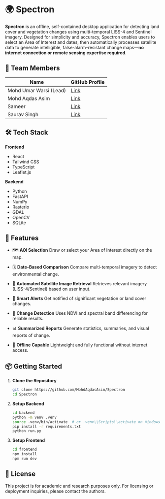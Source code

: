 # 🌍 Spectron

**Spectron** is an offline, self-contained desktop application for detecting land cover and vegetation changes using multi-temporal LISS-4 and Sentinel imagery. Designed for simplicity and accuracy, Spectron enables users to select an Area of Interest and dates, then automatically processes satellite data to generate intelligible, false-alarm–resistant change maps—**no internet connection or remote sensing expertise required.**


## 👥 Team Members

| Name        | GitHub Profile                                   |
| --------------- | ------------------------------------------------ |
| Mohd Umar Warsi  (Lead) | [Link](https://github.com/MohammadUmar5)    |
| Mohd Aqdas Asim      | [Link](https://github.com/MohdAqdasAsim)    |
| Sameer                | [Link](https://github.com/SameerKhan9412)    |
| Saurav Singh      | [Link](https://github.com/South-IN)    |


## 🛠️ Tech Stack

**Frontend**
* React
* Tailwind CSS
* TypeScript
* Leaflet.js

**Backend**
* Python
* FastAPI
* NumPy
* Rasterio
* GDAL
* OpenCV
* SQLite

## 🚀 Features

* 🗺️ **AOI Selection**
  Draw or select your Area of Interest directly on the map.

* 🗓️ **Date-Based Comparison**
  Compare multi-temporal imagery to detect environmental change.

* 📡 **Automated Satellite Image Retrieval**
  Retrieves relevant imagery (LISS-4/Sentinel) based on user input.

* 🚨 **Smart Alerts**
  Get notified of significant vegetation or land cover changes.

* 🍃 **Change Detection**
  Uses NDVI and spectral band differencing for reliable results.

* 📊 **Summarized Reports**
  Generate statistics, summaries, and visual reports of change.

* 📴 **Offline Capable**
  Lightweight and fully functional without internet access.

## 📦 Getting Started

1. **Clone the Repository**

   ```bash
   git clone https://github.com/MohdAqdasAsim/Spectron
   cd Spectron
   ```

2. **Setup Backend**

   ```bash
   cd backend
   python -m venv .venv
   source .venv/bin/activate  # or .venv\\Scripts\\activate on Windows
   pip install -r requirements.txt
   python run.py
   ```

3. **Setup Frontend**
   ```bash
   cd frontend
   npm install
   npm run dev
   ```

## 📌 License

This project is for academic and research purposes only. For licensing or deployment inquiries, please contact the authors.
